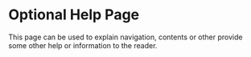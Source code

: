 # Optional Help Page

This page can be used to explain navigation, contents or other provide some
other help or information to the reader.
